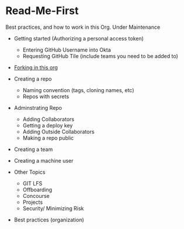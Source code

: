 # Read-Me-First
Best practices, and how to work in this Org. 
Under Maintenance 

* Getting started (Authorizing a personal access token)
   * Entering GitHub Username into Okta
   * Requesting GitHub Tile (include teams you need to be added to)
* [Forking in this org](forking.md)
* Creating a repo
  * Naming convention (tags, cloning names, etc)
  * Repos with secrets
* Adminstrating Repo
   * Adding Collaborators
   * Getting a deploy key
   * Adding Outside Collaborators
   * Making a repo public

* Creating a team
* Creating a machine user

* Other Topics
   * GIT LFS
   * Offboarding
   * Concourse
   * Projects
   * Security/ Minimizing Risk
 
* Best practices (organization) 

